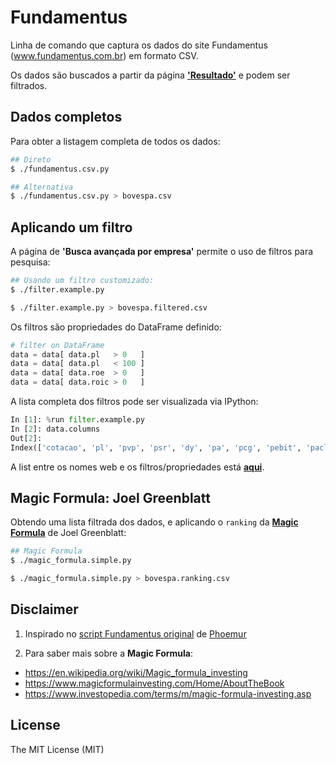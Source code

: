 # Fundamentus

Linha de comando que captura os dados do site Fundamentus (www.fundamentus.com.br) em formato CSV.

Os dados são buscados a partir da página [**'Resultado'**](http://www.fundamentus.com.br/resultado.php) e podem ser filtrados.


## Dados completos

Para obter a listagem completa de todos os dados:

```bash
## Direto
$ ./fundamentus.csv.py

## Alternativa
$ ./fundamentus.csv.py > bovespa.csv
```

## Aplicando um filtro

A página de **'Busca avançada por empresa'** permite o uso de filtros para pesquisa:

```bash
## Usando um filtro customizado:
$ ./filter.example.py

$ ./filter.example.py > bovespa.filtered.csv
```

Os filtros são propriedades do DataFrame definido:

```python
# filter on DataFrame
data = data[ data.pl   > 0   ]
data = data[ data.pl   < 100 ]
data = data[ data.roe  > 0   ]
data = data[ data.roic > 0   ]
```

A lista completa dos filtros pode ser visualizada via IPython:
```python
In [1]: %run filter.example.py
In [2]: data.columns
Out[2]:
Index(['cotacao', 'pl', 'pvp', 'psr', 'dy', 'pa', 'pcg', 'pebit', 'pacl', 'evebit', 'evebitda', 'mrgebit', 'mrgliq', 'roic', 'roe', 'liqc', 'liq2m', 'patrliq', 'divbpatr', 'c5y'], dtype='object', name='Multiples')
```

A list entre os nomes web e os filtros/propriedades está [**aqui**](https://github.com/mv/fundamentus/blob/00e75054be3eeda643bc5f86540332df854ae1bc/fundamentus/resultado.py#L111).


## Magic Formula: Joel Greenblatt

Obtendo uma lista filtrada dos dados, e aplicando o `ranking` da [**Magic Formula**](https://www.magicformulainvesting.com/Home/AboutTheBook) de Joel Greenblatt:

```bash
## Magic Formula
$ ./magic_formula.simple.py

$ ./magic_formula.simple.py > bovespa.ranking.csv
```

## Disclaimer

1. Inspirado no [script Fundamentus original](https://github.com/phoemur/fundamentus) de [Phoemur](https://github.com/phoemur)

2. Para saber mais sobre a **Magic Formula**:   
  * https://en.wikipedia.org/wiki/Magic_formula_investing
  * https://www.magicformulainvesting.com/Home/AboutTheBook
  * https://www.investopedia.com/terms/m/magic-formula-investing.asp


## License

The MIT License (MIT)

